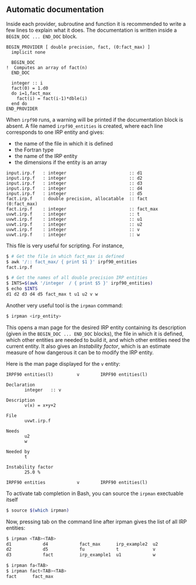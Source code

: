 Automatic documentation
-----------------------

Inside each provider, subroutine and function it is recommended to write a few
lines to explain what it does. The documentation is written inside a
``BEGIN_DOC ... END_DOC`` block.

``` irpf90
BEGIN_PROVIDER [ double precision, fact, (0:fact_max) ]
  implicit none

  BEGIN_DOC
!  Computes an array of fact(n)
  END_DOC

  integer :: i
  fact(0) = 1.d0
  do i=1,fact_max
    fact(i) = fact(i-1)*dble(i)
  end do
END_PROVIDER

```

When ``irpf90`` runs, a warning will be printed if the documentation block is
absent. A file named ``irpf90_entities`` is created, where each line corresponds
to one IRP entity and gives:

* the name of the file in which it is defined
* the Fortran type 
* the name of the IRP entity
* the dimensions if the entity is an array

```
input.irp.f   : integer                        :: d1                              input.irp.f   : integer                        :: d2
input.irp.f   : integer                        :: d3                              input.irp.f   : integer                        :: d4
input.irp.f   : integer                        :: d5                              fact.irp.f    : double precision, allocatable  :: fact      (0:fact_max)
fact.irp.f    : integer                        :: fact_max
uvwt.irp.f    : integer                        :: t                         
uvwt.irp.f    : integer                        :: u1
uvwt.irp.f    : integer                        :: u2                              uvwt.irp.f    : integer                        :: v
uvwt.irp.f    : integer                        :: w      
```

This file is very useful for scripting. For instance, 

``` bash
$ # Get the file in which fact_max is defined
$ awk '/:: fact_max/ { print $1 }' irpf90_entities
fact.irp.f

$ # Get the names of all double precision IRP entities
$ INTS=$(awk '/integer  / { print $5 }' irpf90_entities)
$ echo $INTS
d1 d2 d3 d4 d5 fact_max t u1 u2 v w
```


Another very useful tool is the ``irpman`` command:

``` bash
$ irpman <irp_entity>
```

This opens a man page for the desired IRP entity containing its description
(given in the ``BEGIN_DOC ... END_DOC`` blocks), the file in which it is defined,
which other entities are needed to build it, and which other entities need the
current entity. It also gives an *Instability factor*, which is an estimate
measure of how dangerous it can be to modify the IRP entity.

Here is the man page displayed for the ``v`` entity:

``` man
IRPF90 entities(l)         v        IRPF90 entities(l)

Declaration
       integer   :: v

Description
       v(x) = x+y+2

File
       uvwt.irp.f

Needs
       u2
       w

Needed by
       t

Instability factor
       25.0 %

IRPF90 entities            v        IRPF90 entities(l)
```


To activate tab completion in Bash, you can source the ``irpman`` exectuable
itself

``` bash
$ source $(which irpman)
```

Now, pressing tab on the command line after irpman gives the list of all IRP
entities:

``` bash
$ irpman <TAB><TAB>
d1            d4            fact_max      irp_example2  u2
d2            d5            fu            t             v
d3            fact          irp_example1  u1            w

$ irpman fa<TAB>
$ irpman fact<TAB><TAB>
fact      fact_max  

```



